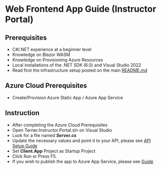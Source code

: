 # Web Frontend App Guide (Instructor Portal)

## Prerequisites
- C#/.NET experience at a beginner level
- Knowledge on Blazor WASM
- Knowledge on Provisioning Azure Resources 
- Local installations of the .NET SDK (6.0) and Visual Studio 2022
- Read first the infrastructure setup posted on the main [README.md](../../README.md)

## Azure Cloud Prerequisites
- Create/Provision Azure Static App / Azure App Service

## Instruction
- After completing the Azure Cloud Prerequisites
- Open Terner.Instructor.Portal.sln on Visual Studio
- Look for a file named ***Server.cs***
- Update the necessary values and point it to your API, please see [API Setup Guide](../backend/README.Backend.md)
- Set **Client.App** Project as Startup Project
- Click Run or Press F5.
- If you wish to publish the app to Azure App Service, please see [Guide](https://docs.microsoft.com/en-us/visualstudio/deployment/quickstart-deploy-aspnet-web-app?view=vs-2022&tabs=azure)
